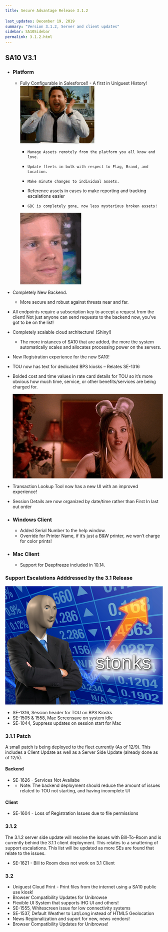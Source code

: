 ```yaml
---
title: Secure Advantage Release 3.1.2

last_updates: December 19, 2019
summary: "Version 3.1.2, Server and client updates"
sidebar: SA10Sidebar
permalink: 3.1.2.html
---
```


## SA10 V3.1
*	### Platform
    *	Fully Configurable in Salesforce!! - A first in Uniguest History!  
        ![Jonah Hill Screaming](JonahHillScreaming.gif)
        *	  Manage Assets remotely from the platform you all know and love.
        *	  Update fleets in bulk with respect to Flag, Brand, and Location.
        *	  Make minute changes to individual assets.
        *   Reference assets in cases to make reporting and tracking escalations easier
        *	  GBC is completely gone, now less mysterious broken assets! 
        
        ![Blink Blink](/images/gifs/BlinkBlink.gif)
   *	Completely New Backend.  
         *   More secure and robust against threats near and far.
   *	All endpoints require a subscription key to accept a request from the client! Not just anyone can send requests to the backend now, you’ve got to be on the list!  
   * Completely scalable cloud architecture! (Shiny!) 
        *	The more instances of SA10 that are added, the more the system automatically scales and allocates processing power on the servers.
   *	New Registration experience for the new SA10!
   *	TOU now has text for dedicated BPS kiosks – Relates SE-1316
   *	Bolded cost and time values in rate card details for TOU so it’s more obvious how much time, service, or other benefits/services are being charged for.
         
         ![Duh](/images/gifs/Duh!.gif)
   *	Transaction Lookup Tool now has a new UI with an improved experience! 
   * Session Details are now organized by date/time rather than First In last out order  



*	### Windows Client
    *	Added Serial Number to the help window.
    *	Override for Printer Name, if it’s just a B&W printer, we won’t charge for color prints!


*	### Mac Client
    *	Support for Deepfreeze included in 10.14.

### Support Escalations Adddressed by the 3.1 Release
![Stonks](/images/gifs/Stonks.png)
* SE-1316, Session header for TOU on BPS Kiosks
* SE-1505 & 1558, Mac Screensave on system idle
* SE-1044, Suppress updates on session start for Mac


### 3.1.1 Patch
A small patch is being deployed to the fleet currently (As of 12/9). This includes a Client Update as well as a Server Side Update (already done as of 12/5).


#### Backend
* SE-1626 - Services Not Availabe
* * Note: The backend deployment should reduce the amount of issues related to TOU not starting, and having incomplete UI

#### Client
* SE-1604 - Loss of Registration Issues due to file permissions 


### 3.1.2
The 3.1.2 server side update will resolve the issues with Bill-To-Room and is currently behind the 3.1.1 client deployment. This relates to a smattering of support escalations. This list will be updated as more SEs are found that relate to the issues. 
* SE-1621 - Bill to Room does not work on 3.1 Client


### 3.2

* Uniguest Cloud Print - Print files from the internet using a SA10 public use kiosk!
* Browser Compatibility Updates for Unibrowse
* Flexible UI System that supports IHG UI and others!
* SE-1555, Whitescreen issue for low connectivity systems
* SE-1537, Default Weather to Lat/Long instead of HTML5 Geolocation
* News Regionalization and suport for new, news vendors!
* Browser Compatibility Updates for Unibrowse!
